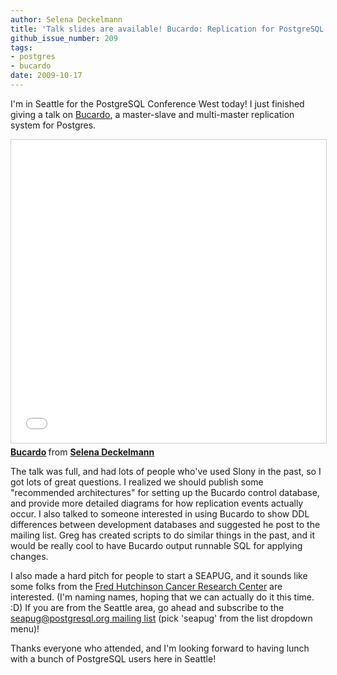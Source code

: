 ```yaml
---
author: Selena Deckelmann
title: 'Talk slides are available! Bucardo: Replication for PostgreSQL'
github_issue_number: 209
tags:
- postgres
- bucardo
date: 2009-10-17
---
```


I'm in Seattle for the PostgreSQL Conference West today! I just finished giving a talk on [Bucardo](http://bucardo.org), a master-slave and multi-master replication system for Postgres.

<iframe src="//www.slideshare.net/slideshow/embed_code/key/h00gDzwUEz4JNl" width="595" height="485" frameborder="0" marginwidth="0" marginheight="0" scrolling="no" style="border:1px solid #CCC; border-width:1px; margin-bottom:5px; max-width: 100%;" allowfullscreen> </iframe> <div style="margin-bottom:5px"> <strong> <a href="//www.slideshare.net/selenamarie/bucardo" title="Bucardo" target="_blank">Bucardo</a> </strong> from <strong><a href="//www.slideshare.net/selenamarie" target="_blank">Selena Deckelmann</a></strong> </div>

The talk was full, and had lots of people who've used Slony in the past, so I got lots of great questions. I realized we should publish some "recommended architectures" for setting up the Bucardo control database, and provide more detailed diagrams for how replication events actually occur. I also talked to someone interested in using Bucardo to show DDL differences between development databases and suggested he post to the mailing list. Greg has created scripts to do similar things in the past, and it would be really cool to have Bucardo output runnable SQL for applying changes.

I also made a hard pitch for people to start a SEAPUG, and it sounds like some folks from the [Fred Hutchinson Cancer Research Center](http://www.fhcrc.org/) are interested. (I'm naming names, hoping that we can actually do it this time. :D) If you are from the Seattle area, go ahead and subscribe to the [seapug@postgresql.org mailing list](http://www.postgresql.org/community/lists/subscribe) (pick 'seapug' from the list dropdown menu)!

Thanks everyone who attended, and I'm looking forward to having lunch with a bunch of PostgreSQL users here in Seattle!
